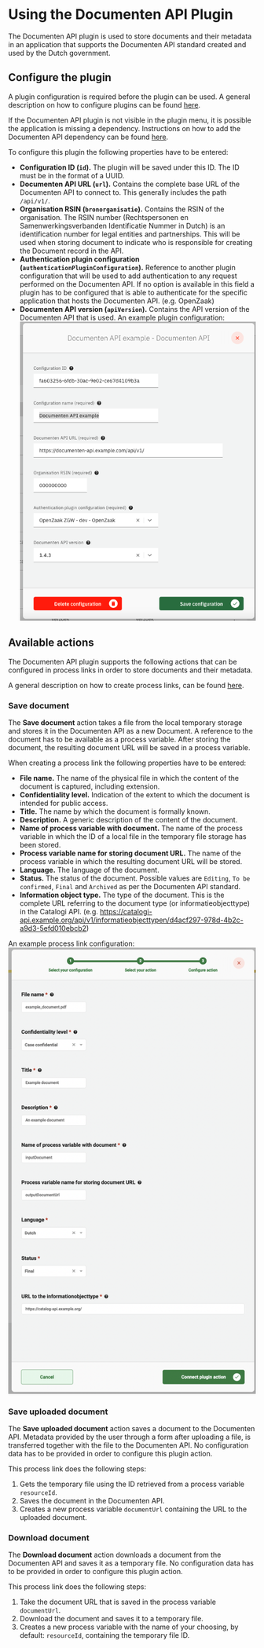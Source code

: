 # Using the Documenten API Plugin

The Documenten API plugin is used to store documents and their metadata in an application that supports the
Documenten API standard created and used by the Dutch government.

## Configure the plugin

A plugin configuration is required before the plugin can be used. A general description on how to configure
plugins can be found [here](../configure-plugin.md).

If the Documenten API plugin is not visible in the plugin menu, it is possible the application is missing a dependency.
Instructions on how to add the Documenten API dependency can be found
[here](/getting-started/modules/zgw/documenten-api.md).

To configure this plugin the following properties have to be entered:
- **Configuration ID (`id`).** The plugin will be saved under this ID. The ID must be in the format of a UUID.
- **Documenten API URL (`url`).** Contains the complete base URL of the Documenten API to connect to. This 
generally includes the path `/api/v1/`.
- **Organisation RSIN (`bronorganisatie`).** Contains the RSIN of the organisation. The RSIN number (Rechtspersonen en 
Samenwerkingsverbanden Identificatie Nummer in Dutch) is an identification number for legal entities and partnerships.
This will be used when storing document to indicate who is responsible for creating the Document record in the API.
- **Authentication plugin configuration (`authenticationPluginConfiguration`).** Reference to another plugin configuration that will be used to add 
authentication to any request performed on the Documenten API. If no option is available in this field a plugin has to 
be configured that is able to authenticate for the specific application that hosts the Documenten API. (e.g. OpenZaak)
- **Documenten API version (`apiVersion`).** Contains the API version of the Documenten API that is used.
An example plugin configuration:
![example plugin configuration](img/configure-plugin.png)

## Available actions

The Documenten API plugin supports the following actions that can be configured in process links in order to store 
documents and their metadata. 

A general description on how to create process links, can be found [here](../../process-link/create-process-link.md).

### Save document

The **Save document** action takes a file from the local temporary storage and stores it in the Documenten API as a new 
Document. A reference to the document has to be available as a process variable. After storing the 
document, the resulting document URL will be saved in a process variable.

When creating a process link the following properties have to be entered:
- **File name.** The name of the physical file in which the content of the document is captured, including extension.
- **Confidentiality level.** Indication of the extent to which the document is intended for public access.
- **Title.** The name by which the document is formally known.
- **Description.** A generic description of the content of the document.
- **Name of process variable with document.** The name of the process variable in which the ID of a local file in the 
temporary file storage has been stored.  
- **Process variable name for storing document URL.** The name of the process variable in which the resulting document URL 
will be stored.
- **Language.** The language of the document.
- **Status.** The status of the document. Possible values are `Editing`, `To be confirmed`, `Final` and `Archived` as per 
the Documenten API standard.
- **Information object type.** The type of the document. This is the complete URL referring to the document 
type (or informatieobjecttype) in the Catalogi API. (e.g. https://catalogi-api.example.org/api/v1/informatieobjecttypen/d4acf297-978d-4b2c-a9d3-5efd010ebcb2)

An example process link configuration:
![Generate document process link](img/save-document-configuration.png)

### Save uploaded document

The **Save uploaded document** action saves a document to the Documenten API. Metadata provided by the user
through a form after uploading a file, is transferred together with the file to the Documenten API. No configuration
data has to be provided in order to configure this plugin action.

This process link does the following steps:

1. Gets the temporary file using the ID retrieved from a process variable `resourceId`.
2. Saves the document in the Documenten API.
3. Creates a new process variable `documentUrl` containing the URL to the uploaded document.


### Download document

The **Download document** action downloads a document from the Documenten API and saves it as a temporary file. No
configuration data has to be provided in order to configure this plugin action.

This process link does the following steps:

1. Take the document URL that is saved in the process variable `documentUrl`.
2. Download the document and saves it to a temporary file.
3. Creates a new process variable with the name of your choosing, by default: `resourceId`, containing the temporary file ID.
